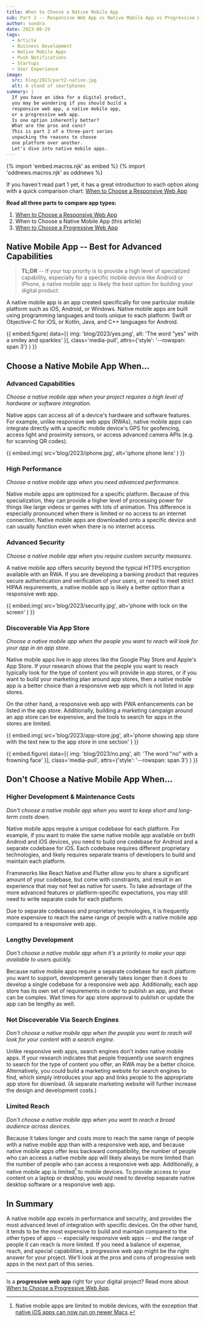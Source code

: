 ```yaml
---
title: When to Choose a Native Mobile App
sub: Part 2 -- Responsive Web App vs Native Mobile App vs Progressive Web App
author: sondra
date: 2023-08-29
tags:
  - Article
  - Business Development
  - Native Mobile Apps
  - Push Notifications
  - Startups
  - User Experience
image:
  src: blog/2023/part2-native.jpg
  alt: A stand of smartphones
summary: |
  If you have an idea for a digital product,
  you may be wondering if you should build a
  responsive web app, a native mobile app,
  or a progressive web app.
  Is one option inherently better?
  What are the pros and cons?
  This is part 2 of a three-part series
  unpacking the reasons to choose
  one platform over another.
  Let's dive into native mobile apps.
---
```


{% import 'embed.macros.njk' as embed %}
{% import 'oddnews.macros.njk' as oddnews %}

If you haven't read part 1 yet, it has a great introduction to each option along
with a quick comparison chart: [When to Choose a Responsive Web
App](/2023/07/11/when-to-choose-a-responsive-web-app/)

**Read all three parts to compare app types:**

1. [When to Choose a Responsive Web App](/2023/07/11/when-to-choose-a-responsive-web-app/)
2. When to Choose a Native Mobile App (this article)
3. [When to Choose a Progressive Web App](/2023/10/26/when-to-choose-a-progressive-web-app/)

## Native Mobile App -- Best for Advanced Capabilities

> **TL;DR** --
> If your top priority is to provide a high level of specialized
> capability, especially for a specific mobile device like Android
> or iPhone, a native mobile app is likely the best option for
> building your digital product.

A native mobile app is an app created specifically for one particular mobile
platform such as iOS, Android, or Windows. Native mobile apps are built using
programming languages and tools unique to each platform: Swift or Objective-C
for iOS, or Kotlin, Java, and C++ languages for Android.

{{ embed.figure(
  data=[{
    img: 'blog/2023/yes.png',
    alt: 'The word "yes" with a smiley and sparkles'
  }],
  class='media-pull',
  attrs={'style': '--rowspan: span 3'}
) }}

## Choose a Native Mobile App When…

### Advanced Capabilities
*Choose a native mobile app when your project requires a high level of hardware
or software integration.*

Native apps can access all of a device's hardware and software features. For
example, unlike responsive web apps (RWAs), native mobile apps can integrate
directly with a specific mobile device's GPS for geofencing, access light and
proximity sensors, or access advanced camera APIs (e.g. for scanning QR codes).

{{ embed.img(
  src='blog/2023/iphone.jpg',
  alt='iphone phone lens'
) }}

### High Performance
*Choose a native mobile app when you need advanced performance.*

Native mobile apps are optimized for a specific platform. Because of this
specialization, they can provide a higher level of processing power for things
like large videos or games with lots of animation. This difference is especially
pronounced when there is limited or no access to an internet connection. Native
mobile apps are downloaded onto a specific device and can usually function even
when there is no internet access.

### Advanced Security
*Choose a native mobile app when you require custom security measures.*

A native mobile app offers security beyond the typical HTTPS encryption
available with an RWA. If you are developing a banking product that requires
secure authentication and verification of your users, or need to meet strict
HIPAA requirements, a native mobile app is likely a better option than a
responsive web app.

{{ embed.img(
  src='blog/2023/security.jpg',
  alt='phone with lock on the screen'
) }}

### Discoverable Via App Store
*Choose a native mobile app when the people you want to reach will look for your
app in an app store.*

Native mobile apps live in app stores like the Google Play Store and Apple's App
Store. If your research shows that the people you want to reach typically look
for the type of content you will provide in app stores, or if you want to build
your marketing plan around app stores, then a native mobile app is a better
choice than a responsive web app which is not listed in app stores.

On the other hand, a responsive web app with PWA enhancements can be listed in
the app store. Additionally, building a marketing campaign around an app store
can be expensive, and the tools to search for apps in the stores are limited.

{{ embed.img(
  src='blog/2023/app-store.jpg',
  alt='phone showing app store with the text new to the app store in one section'
) }}

{{ embed.figure(
  data=[{
    img: 'blog/2023/no.png',
    alt: 'The word "no" with a frowning face'
  }],
  class='media-pull',
  attrs={'style': '--rowspan: span 3'}
) }}

## Don't Choose a Native Mobile App When…

### Higher Development & Maintenance Costs
*Don't choose a native mobile app when you want to keep short and long-term
costs down.*

Native mobile apps require a unique codebase for each platform. For example, if
you want to make the same native mobile app available on both Android and iOS
devices, you need to build one codebase for Android and a separate codebase for
iOS. Each codebase requires different proprietary technologies, and likely
requires separate teams of developers to build and maintain each platform.

Frameworks like React Native and Flutter allow you to share a significant amount
of your codebase, but come with constraints, and result in an experience that
may not feel as native for users. To take advantage of the more advanced
features or platform-specific expectations, you may still need to write separate
code for each platform.

Due to separate codebases and proprietary technologies, it is frequently more
expensive to reach the same range of people with a native mobile app compared to
a responsive web app.

### Lengthy Development
*Don't choose a native mobile app when it's a priority to make your app
available to users quickly.*

Because native mobile apps require a separate codebase for each platform you
want to support, development generally takes longer than it does to develop a
single codebase for a responsive web app. Additionally, each app store has its
own set of requirements in order to publish an app, and these can be complex.
Wait times for app store approval to publish or update the app can be lengthy as
well.

### Not Discoverable Via Search Engines
*Don't choose a native mobile app when the people you want to reach will look
for your content with a search engine.*

Unlike responsive web apps, search engines don't index native mobile apps. If
your research indicates that people frequently use search engines to search for
the type of content you offer, an RWA may be a better choice. Alternatively, you
could build a marketing website for search engines to find, which simply
introduces your app and links people to the appropriate app store for download.
(A separate marketing website will further increase the design and development
costs.)

### Limited Reach
*Don't choose a native mobile app when you want to reach a broad audience across
devices.*

Because it takes longer and costs more to reach the same range of people with a
native mobile app than with a responsive web app, and because native mobile apps
offer less backward compatibility, the number of people who can access a native
mobile app will likely always be more limited than the number of people who can
access a responsive web app. Additionally, a native mobile app is
limited[^limited] to mobile devices. To provide access to your content on a
laptop or desktop, you would need to develop separate native desktop software or
a responsive web app.

[^limited]: Native mobile apps are limited to mobile devices, with the exception
  that [native iOS apps can now run on newer Macs][native apps].

[native apps]: https://support.apple.com/guide/app-store/iphone-ipad-apps-mac-apple-silicon-fird2c7092da/mac

## In Summary

A native mobile app excels in performance and security, and provides the most
advanced level of integration with specific devices. On the other hand, it tends
to be the most expensive to build and maintain compared to the other types of
apps -- especially responsive web apps -- and the range of people it can reach
is more limited. If you need a balance of expense, reach, and special
capabilities, a progressive web app might be the right answer for your project.
We'll look at the pros and cons of progressive web apps in the next part of this
series.

---

Is a **progressive web app** right for your digital project? Read more about
[When to Choose a Progressive Web App](/2023/10/26/when-to-choose-a-progressive-web-app/).
